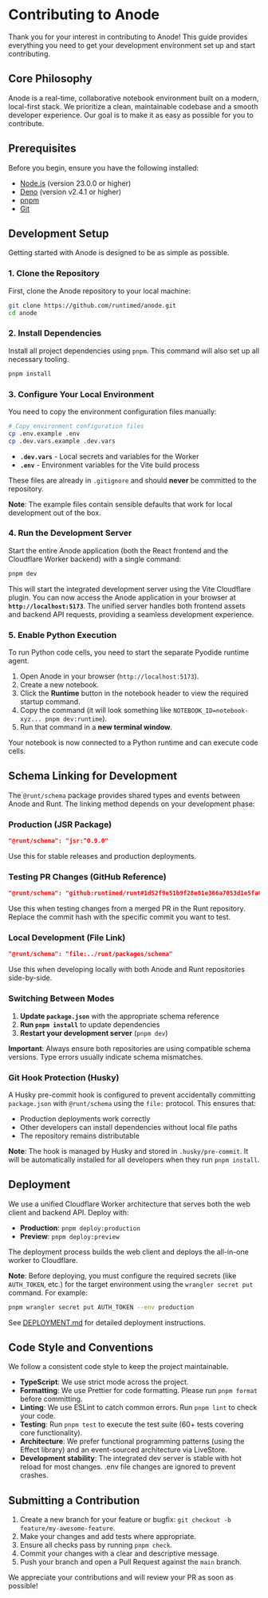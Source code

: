 # Contributing to Anode

Thank you for your interest in contributing to Anode! This guide provides everything you need to get your development environment set up and start contributing.

## Core Philosophy

Anode is a real-time, collaborative notebook environment built on a modern, local-first stack. We prioritize a clean, maintainable codebase and a smooth developer experience. Our goal is to make it as easy as possible for you to contribute.

## Prerequisites

Before you begin, ensure you have the following installed:

- [Node.js](https://nodejs.org/) (version 23.0.0 or higher)
- [Deno](https://docs.deno.com/runtime/getting_started/installation/) (version v2.4.1 or higher)
- [pnpm](https://pnpm.io/installation)
- [Git](https://git-scm.com/)

## Development Setup

Getting started with Anode is designed to be as simple as possible.

### 1. Clone the Repository

First, clone the Anode repository to your local machine:

```bash
git clone https://github.com/runtimed/anode.git
cd anode
```

### 2. Install Dependencies

Install all project dependencies using `pnpm`. This command will also set up all necessary tooling.

```bash
pnpm install
```

### 3. Configure Your Local Environment

You need to copy the environment configuration files manually:

```bash
# Copy environment configuration files
cp .env.example .env
cp .dev.vars.example .dev.vars
```

- **`.dev.vars`** - Local secrets and variables for the Worker
- **`.env`** - Environment variables for the Vite build process

These files are already in `.gitignore` and should **never** be committed to the repository.

**Note**: The example files contain sensible defaults that work for local development out of the box.

### 4. Run the Development Server

Start the entire Anode application (both the React frontend and the Cloudflare Worker backend) with a single command:

```bash
pnpm dev
```

This will start the integrated development server using the Vite Cloudflare plugin. You can now access the Anode application in your browser at **`http://localhost:5173`**. The unified server handles both frontend assets and backend API requests, providing a seamless development experience.

### 5. Enable Python Execution

To run Python code cells, you need to start the separate Pyodide runtime agent.

1.  Open Anode in your browser (`http://localhost:5173`).
2.  Create a new notebook.
3.  Click the **Runtime** button in the notebook header to view the required startup command.
4.  Copy the command (it will look something like `NOTEBOOK_ID=notebook-xyz... pnpm dev:runtime`).
5.  Run that command in a **new terminal window**.

Your notebook is now connected to a Python runtime and can execute code cells.

## Schema Linking for Development

The `@runt/schema` package provides shared types and events between Anode and Runt. The linking method depends on your development phase:

### Production (JSR Package)

```json
"@runt/schema": "jsr:^0.9.0"
```

Use this for stable releases and production deployments.

### Testing PR Changes (GitHub Reference)

```json
"@runt/schema": "github:runtimed/runt#1d52f9e51b9f28e81e366a7053d1e5fa6164c390&path:/packages/schema"
```

Use this when testing changes from a merged PR in the Runt repository. Replace the commit hash with the specific commit you want to test.

### Local Development (File Link)

```json
"@runt/schema": "file:../runt/packages/schema"
```

Use this when developing locally with both Anode and Runt repositories side-by-side.

### Switching Between Modes

1. **Update `package.json`** with the appropriate schema reference
2. **Run `pnpm install`** to update dependencies
3. **Restart your development server** (`pnpm dev`)

**Important**: Always ensure both repositories are using compatible schema versions. Type errors usually indicate schema mismatches.

### Git Hook Protection (Husky)

A Husky pre-commit hook is configured to prevent accidentally committing `package.json` with `@runt/schema` using the `file:` protocol. This ensures that:

- Production deployments work correctly
- Other developers can install dependencies without local file paths
- The repository remains distributable

**Note**: The hook is managed by Husky and stored in `.husky/pre-commit`. It will be automatically installed for all developers when they run `pnpm install`.

## Deployment

We use a unified Cloudflare Worker architecture that serves both the web client and backend API. Deploy with:

- **Production**: `pnpm deploy:production`
- **Preview**: `pnpm deploy:preview`

The deployment process builds the web client and deploys the all-in-one worker to Cloudflare.

**Note**: Before deploying, you must configure the required secrets (like `AUTH_TOKEN`, etc.) for the target environment using the `wrangler secret put` command. For example:

```bash
pnpm wrangler secret put AUTH_TOKEN --env production
```

See [DEPLOYMENT.md](./DEPLOYMENT.md) for detailed deployment instructions.

## Code Style and Conventions

We follow a consistent code style to keep the project maintainable.

- **TypeScript**: We use strict mode across the project.
- **Formatting**: We use Prettier for code formatting. Please run `pnpm format` before committing.
- **Linting**: We use ESLint to catch common errors. Run `pnpm lint` to check your code.
- **Testing**: Run `pnpm test` to execute the test suite (60+ tests covering core functionality).
- **Architecture**: We prefer functional programming patterns (using the Effect library) and an event-sourced architecture via LiveStore.
- **Development stability**: The integrated dev server is stable with hot reload for most changes. .env file changes are ignored to prevent crashes.

## Submitting a Contribution

1.  Create a new branch for your feature or bugfix: `git checkout -b feature/my-awesome-feature`.
2.  Make your changes and add tests where appropriate.
3.  Ensure all checks pass by running `pnpm check`.
4.  Commit your changes with a clear and descriptive message.
5.  Push your branch and open a Pull Request against the `main` branch.

We appreciate your contributions and will review your PR as soon as possible!
